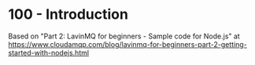 # 100 - Introduction

Based on "Part 2: LavinMQ for beginners - Sample code for Node.js" at https://www.cloudamqp.com/blog/lavinmq-for-beginners-part-2-getting-started-with-nodejs.html

